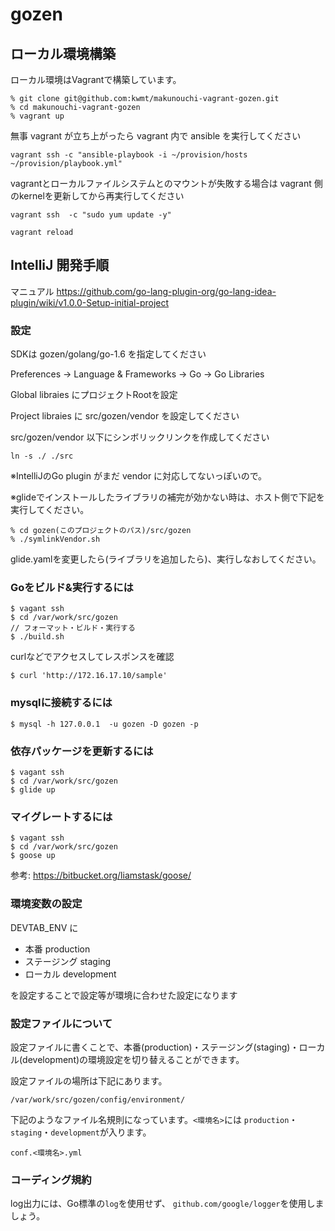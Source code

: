 # gozen

## ローカル環境構築

ローカル環境はVagrantで構築しています。


```
% git clone git@github.com:kwmt/makunouchi-vagrant-gozen.git
% cd makunouchi-vagrant-gozen
% vagrant up
```

無事 vagrant が立ち上がったら vagrant 内で ansible を実行してください

```
vagrant ssh -c "ansible-playbook -i ~/provision/hosts ~/provision/playbook.yml"
```

vagrantとローカルファイルシステムとのマウントが失敗する場合は vagrant 側のkernelを更新してから再実行してください

```
vagrant ssh  -c "sudo yum update -y"
```

```
vagrant reload
```



## IntelliJ 開発手順

マニュアル
https://github.com/go-lang-plugin-org/go-lang-idea-plugin/wiki/v1.0.0-Setup-initial-project

### 設定

SDKは gozen/golang/go-1.6 を指定してください

Preferences -> Language & Frameworks -> Go -> Go Libraries 

Global libraies にプロジェクトRootを設定

Project libraies に src/gozen/vendor を設定してください

src/gozen/vendor 以下にシンボリックリンクを作成してください

```
ln -s ./ ./src
```

※IntelliJのGo plugin がまだ vendor に対応してないっぽいので。

※glideでインストールしたライブラリの補完が効かない時は、ホスト側で下記を実行してください。

```
% cd gozen(このプロジェクトのパス)/src/gozen
% ./symlinkVendor.sh
```

glide.yamlを変更したら(ライブラリを追加したら)、実行しなおしてください。

### Goをビルド&実行するには

```
$ vagant ssh
$ cd /var/work/src/gozen
// フォーマット・ビルド・実行する
$ ./build.sh
```

curlなどでアクセスしてレスポンスを確認

```
$ curl 'http://172.16.17.10/sample'
```



### mysqlに接続するには

```
$ mysql -h 127.0.0.1  -u gozen -D gozen -p
```

### 依存パッケージを更新するには

```
$ vagant ssh
$ cd /var/work/src/gozen
$ glide up
```

### マイグレートするには

```
$ vagant ssh
$ cd /var/work/src/gozen
$ goose up
```
参考: https://bitbucket.org/liamstask/goose/

### 環境変数の設定

DEVTAB_ENV に

- 本番 production
- ステージング staging
- ローカル development

を設定することで設定等が環境に合わせた設定になります

### 設定ファイルについて

設定ファイルに書くことで、本番(production)・ステージング(staging)・ローカル(development)の環境設定を切り替えることができます。

設定ファイルの場所は下記にあります。

```
/var/work/src/gozen/config/environment/
```

下記のようなファイル名規則になっています。`<環境名>`には `production`・`staging`・`development`が入ります。

```
conf.<環境名>.yml
```


### コーディング規約

log出力には、Go標準の`log`を使用せず、 `github.com/google/logger`を使用しましょう。

